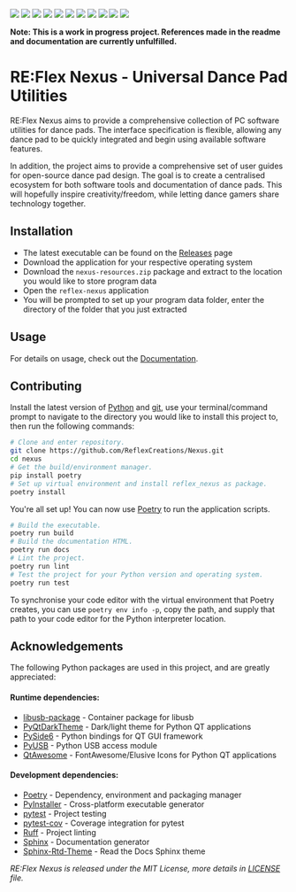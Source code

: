 [![][linux-badge]][Releases] [![][macos-badge]][Releases]
[![][windows-badge]][Releases] [![][pypi-badge]][pypi]
[![][docs-badge]][Documentation] [![][lint-badge]][lint]
[![][test-badge]][test] [![][coverage-badge]][coverage]
[![][license-badge]][LICENSE] [![][tag-badge]][tag]
[![][discord-badge]][discord]

__Note: This is a work in progress project. References made in the readme__
__and documentation are currently unfulfilled.__

# RE:Flex Nexus - Universal Dance Pad Utilities

RE:Flex Nexus aims to provide a comprehensive collection of PC software
utilities for dance pads. The interface specification is flexible, allowing
any dance pad to be quickly integrated and begin using available software
features.

In addition, the project aims to provide a comprehensive set of user guides
for open-source dance pad design. The goal is to create a centralised
ecosystem for both software tools and documentation of dance pads. This
will hopefully inspire creativity/freedom, while letting dance gamers share
technology together.

## Installation

- The latest executable can be found on the [Releases] page
- Download the application for your respective operating system
- Download the `nexus-resources.zip` package and extract to the location
you would like to store program data
- Open the `reflex-nexus` application
- You will be prompted to set up your program data folder, enter the directory
of the folder that you just extracted

## Usage

For details on usage, check out the [Documentation].

## Contributing

Install the latest version of [Python] and [git], use your terminal/command
prompt to navigate to the directory you would like to install this project to,
then run the following commands:

```bash
# Clone and enter repository.
git clone https://github.com/ReflexCreations/Nexus.git
cd nexus
# Get the build/environment manager.
pip install poetry
# Set up virtual environment and install reflex_nexus as package.
poetry install
```

You're all set up! You can now use [Poetry] to run the application scripts.

```bash
# Build the executable.
poetry run build
# Build the documentation HTML.
poetry run docs
# Lint the project.
poetry run lint
# Test the project for your Python version and operating system.
poetry run test
```

To synchronise your code editor with the virtual environment that Poetry
creates, you can use `poetry env info -p`, copy the path, and supply that path
to your code editor for the Python interpreter location.

## Acknowledgements

The following Python packages are used in this project, and are greatly
appreciated:

#### Runtime dependencies:

- [libusb-package] - Container package for libusb
- [PyQtDarkTheme] - Dark/light theme for Python QT applications
- [PySide6] - Python bindings for QT GUI framework
- [PyUSB] - Python USB access module
- [QtAwesome] - FontAwesome/Elusive Icons for Python QT applications

#### Development dependencies:

- [Poetry] - Dependency, environment and packaging manager
- [PyInstaller] - Cross-platform executable generator
- [pytest] - Project testing
- [pytest-cov] - Coverage integration for pytest
- [Ruff] - Project linting
- [Sphinx] - Documentation generator
- [Sphinx-Rtd-Theme] - Read the Docs Sphinx theme

*RE:Flex Nexus is released under the MIT License, more details in [LICENSE]
file.*

<!--- Site links -->

[coverage]: https://coveralls.io/github/ReflexCreations/Nexus
[discord]: https://discord.gg/TCn3emnwZU
[Documentation]: https://reflex-nexus.readthedocs.io/
[Git]: https://git-scm.com/downloads/
[LICENSE]: https://github.com/ReflexCreations/Nexus/blob/master/LICENSE
[lint]: https://github.com/ReflexCreations/Nexus/actions/workflows/lint.yml
[Python]: https://python.org/downloads/
[pypi]: https://pypi.org/project/reflex-nexus
[Releases]: https://github.com/ReflexCreations/Nexus/releases/
[tag]: https://github.com/ReflexCreations/Nexus/tags
[test]: https://github.com/ReflexCreations/Nexus/actions/workflows/test.yml

<!--- Runtime dependency links -->

[libusb-package]: https://pypi.org/project/libusb-package/
[PyQtDarkTheme]: https://pypi.org/project/pyqtdarktheme/
[PySide6]: https://pypi.org/project/PySide6/
[PyUSB]: https://pypi.org/project/pyusb/
[QtAwesome]: https://pypi.org/project/QtAwesome/

<!--- Development dependency links -->

[Poetry]: https://pypi.org/project/poetry/
[PyInstaller]: https://pypi.org/project/pyinstaller/
[pytest]: https://pypi.org/project/pytest/
[pytest-cov]: https://pypi.org/project/pytest-cov/
[Ruff]: https://pypi.org/project/ruff/
[Sphinx]: https://pypi.org/project/Sphinx/
[Sphinx-Rtd-Theme]: https://pypi.org/project/sphinx-rtd-theme/

<!--- Badge images -->

[coverage-badge]: https://img.shields.io/coverallsCoverage/github/ReflexCreations/Nexus
[discord-badge]: https://img.shields.io/discord/738700768147669088?label=discord
[docs-badge]: https://img.shields.io/readthedocs/reflex-nexus
[license-badge]: https://img.shields.io/github/license/ReflexCreations/Nexus
[lint-badge]: https://img.shields.io/github/actions/workflow/status/ReflexCreations/Nexus/lint.yml?label=linting
[linux-badge]: https://img.shields.io/github/actions/workflow/status/ReflexCreations/Nexus/build-linux.yml?label=linux%20build
[macos-badge]: https://img.shields.io/github/actions/workflow/status/ReflexCreations/Nexus/build-macos.yml?label=macos%20build
[pypi-badge]: https://img.shields.io/pypi/v/reflex-nexus
[tag-badge]: https://img.shields.io/github/v/tag/ReflexCreations/Nexus
[test-badge]: https://img.shields.io/github/actions/workflow/status/ReflexCreations/Nexus/test.yml?label=tests
[windows-badge]: https://img.shields.io/github/actions/workflow/status/ReflexCreations/Nexus/build-windows.yml?label=windows%20build
